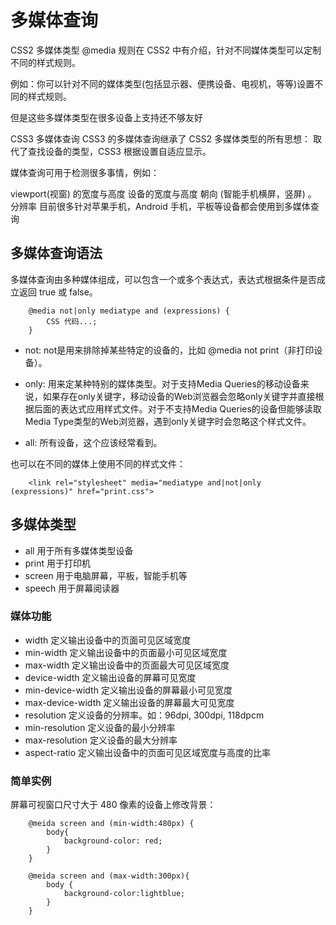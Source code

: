 
# 多媒体查询

CSS2 多媒体类型
@media 规则在 CSS2 中有介绍，针对不同媒体类型可以定制不同的样式规则。

例如：你可以针对不同的媒体类型(包括显示器、便携设备、电视机，等等)设置不同的样式规则。

但是这些多媒体类型在很多设备上支持还不够友好

CSS3 多媒体查询
CSS3 的多媒体查询继承了 CSS2 多媒体类型的所有思想： 取代了查找设备的类型，CSS3 根据设置自适应显示。

媒体查询可用于检测很多事情，例如：

viewport(视窗) 的宽度与高度
设备的宽度与高度
朝向 (智能手机横屏，竖屏) 。
分辨率
目前很多针对苹果手机，Android 手机，平板等设备都会使用到多媒体查询



## 多媒体查询语法

多媒体查询由多种媒体组成，可以包含一个或多个表达式，表达式根据条件是否成立返回 true 或 false。

```
	@media not|only mediatype and (expressions) {
	    CSS 代码...;
	}
```

- not: not是用来排除掉某些特定的设备的，比如 @media not print（非打印设备）。

- only: 用来定某种特别的媒体类型。对于支持Media Queries的移动设备来说，如果存在only关键字，移动设备的Web浏览器会忽略only关键字并直接根据后面的表达式应用样式文件。对于不支持Media Queries的设备但能够读取Media Type类型的Web浏览器，遇到only关键字时会忽略这个样式文件。

- all: 所有设备，这个应该经常看到。

也可以在不同的媒体上使用不同的样式文件：
```
	<link rel="stylesheet" media="mediatype and|not|only (expressions)" href="print.css">
```


## 多媒体类型
- all		用于所有多媒体类型设备
- print 	用于打印机
- screen	用于电脑屏幕，平板，智能手机等
- speech	用于屏幕阅读器


### 媒体功能
- width 		定义输出设备中的页面可见区域宽度
- min-width		定义输出设备中的页面最小可见区域宽度
- max-width		定义输出设备中的页面最大可见区域宽度
- device-width			定义输出设备的屏幕可见宽度
- min-device-width		定义输出设备的屏幕最小可见宽度
- max-device-width		定义输出设备的屏幕最大可见宽度
- resolution		定义设备的分辨率。如：96dpi, 300dpi, 118dpcm
- min-resolution	定义设备的最小分辨率
- max-resolution	定义设备的最大分辨率
- aspect-ratio		定义输出设备中的页面可见区域宽度与高度的比率

### 简单实例

屏幕可视窗口尺寸大于 480 像素的设备上修改背景：
```
	@meida screen and (min-width:480px) {
		body{
			background-color: red;
		}
	}
```

```
	@meida screen and (max-width:300px){
	    body {	
	        background-color:lightblue;
	    }
	}
```
